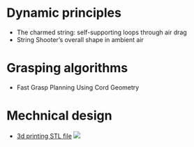 # Dynamic principles
- The charmed string: self-supporting loops through air drag
- String Shooter’s overall shape in ambient air

# Grasping algorithms
- Fast Grasp Planning Using Cord Geometry

# Mechnical design
- [3d printing STL file](https://cults3d.com/en/3d-model/game/string-shooter-the15thfloor)
![](https://fbi.cults3d.com/uploaders/23786622/illustration-file/fe53815c-3722-41ab-a1a9-20aaf22a0624/stringshooter.png)